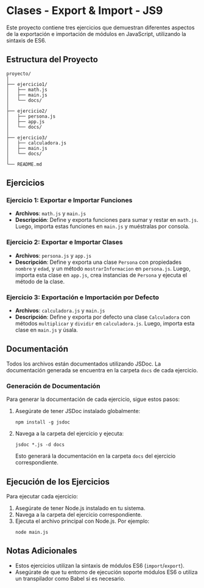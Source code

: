 # Clases - Export & Import - JS9

Este proyecto contiene tres ejercicios que demuestran diferentes aspectos de la exportación e importación de módulos en JavaScript, utilizando la sintaxis de ES6.

## Estructura del Proyecto

```
proyecto/
│
├── ejercicio1/
│   ├── math.js
│   ├── main.js
│   └── docs/
│
├── ejercicio2/
│   ├── persona.js
│   ├── app.js
│   └── docs/
│
├── ejercicio3/
│   ├── calculadora.js
│   ├── main.js
│   └── docs/
│
└── README.md
```

## Ejercicios

### Ejercicio 1: Exportar e Importar Funciones

- **Archivos**: `math.js` y `main.js`
- **Descripción**: Define y exporta funciones para sumar y restar en `math.js`. Luego, importa estas funciones en `main.js` y muéstralas por consola.

### Ejercicio 2: Exportar e Importar Clases

- **Archivos**: `persona.js` y `app.js`
- **Descripción**: Define y exporta una clase `Persona` con propiedades `nombre` y `edad`, y un método `mostrarInformacion` en `persona.js`. Luego, importa esta clase en `app.js`, crea instancias de `Persona` y ejecuta el método de la clase.

### Ejercicio 3: Exportación e Importación por Defecto

- **Archivos**: `calculadora.js` y `main.js`
- **Descripción**: Define y exporta por defecto una clase `Calculadora` con métodos `multiplicar` y `dividir` en `calculadora.js`. Luego, importa esta clase en `main.js` y úsala.

## Documentación

Todos los archivos están documentados utilizando JSDoc. La documentación generada se encuentra en la carpeta `docs` de cada ejercicio.

### Generación de Documentación

Para generar la documentación de cada ejercicio, sigue estos pasos:

1. Asegúrate de tener JSDoc instalado globalmente:
   ```
   npm install -g jsdoc
   ```

2. Navega a la carpeta del ejercicio y ejecuta:
   ```
   jsdoc *.js -d docs
   ```

   Esto generará la documentación en la carpeta `docs` del ejercicio correspondiente.

## Ejecución de los Ejercicios

Para ejecutar cada ejercicio:

1. Asegúrate de tener Node.js instalado en tu sistema.
2. Navega a la carpeta del ejercicio correspondiente.
3. Ejecuta el archivo principal con Node.js. Por ejemplo:
   ```
   node main.js
   ```

## Notas Adicionales

- Estos ejercicios utilizan la sintaxis de módulos ES6 (`import`/`export`).
- Asegúrate de que tu entorno de ejecución soporte módulos ES6 o utiliza un transpilador como Babel si es necesario.
